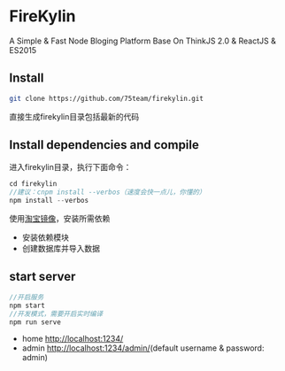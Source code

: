 # FireKylin

A Simple & Fast Node Bloging Platform Base On ThinkJS 2.0 & ReactJS & ES2015

## Install

```sh
git clone https://github.com/75team/firekylin.git
```
直接生成firekylin目录包括最新的代码

## Install dependencies and compile
进入firekylin目录，执行下面命令：
```js
cd firekylin
//建议：cnpm install --verbos（速度会快一点儿，你懂的）
npm install --verbos
```
使用[淘宝镜像](http://npm.taobao.org/)，安装所需依赖

* 安装依赖模块
* 创建数据库并导入数据 

## start server

```js
//开启服务
npm start
//开发模式，需要开启实时编译
npm run serve
```

* home <http://localhost:1234/>
* admin <http://localhost:1234/admin/>(default username & password: admin)